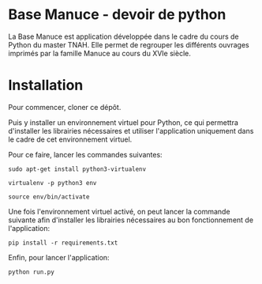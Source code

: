 # Base Manuce - devoir de python 

La Base Manuce est application développée dans le cadre du cours de Python du master TNAH. Elle permet de regrouper les différents ouvrages imprimés par la famille Manuce au cours du XVIe siècle.


# Installation

Pour commencer, cloner ce dépôt.

Puis y installer un environnement virtuel pour Python, ce qui permettra d'installer les librairies nécessaires et utiliser l'application uniquement dans le cadre de cet environnement virtuel. 

Pour ce faire, lancer les commandes suivantes:

`sudo apt-get install python3-virtualenv`

`virtualenv -p python3 env`

`source env/bin/activate`

Une fois l'environnement virtuel activé, on peut lancer la commande suivante afin d'installer les librairies nécessaires au bon fonctionnement de l'application:

`pip install -r requirements.txt`

Enfin, pour lancer l'application:

`python run.py`
